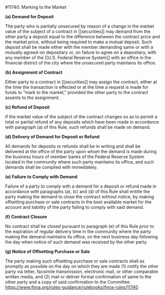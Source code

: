 #11740. Marking to the Market

**(a) Demand for Deposit**

The party who is partially unsecured by reason of a change in the market value of the subject of a contract in [[securities]] may demand from the other party a deposit equal to the difference between the contract price and the market price, without being required to make a mutual deposit. Such deposit shall be made either with the member demanding same or with a mutually agreed-on depositary or, on failure to agree on a depositary, with any member of the [[U.S. Federal Reserve System]] with an office in the financial district of the city where the unsecured party maintains its office.

**(b) Assignment of Contract**

Either party to a contract in [[securities]] may assign the contract, either at the time the transaction is effected or at the time a request is made for funds to "mark to the market," provided the other party to the contract assents to the assignment.

**(c) Refund of Deposit**

If the market value of the subject of the contract changes so as to permit a total or partial refund of any deposits which have been made in accordance with paragraph (a) of this Rule, such refunds shall be made on demand.

**(d) Delivery of Demand for Deposit or Refund**

All demands for deposits or refunds shall be in writing and shall be delivered at the office of the party upon whom the demand is made during the business hours of member banks of the Federal Reserve System located in the community where such party maintains its office, and such demands shall be complied with immediately.

**(e) Failure to Comply with Demand**

Failure of a party to comply with a demand for a deposit or refund made in accordance with paragraphs (a), (c) and (d) of this Rule shall entitle the party making the demand to close the contract without notice, by making offsetting purchase or sale contracts in the best available market for the account and liability of the party failing to comply with said demand.

**(f) Contract Closure**

No contract shall be closed pursuant to paragraph (e) of this Rule prior to the expiration of regular delivery time in the community where the party making the demand maintains its office, on the next business day following the day when notice of such demand was received by the other party.

**(g) Notice of Offsetting Purchase or Sale**

The party making such offsetting purchase or sale contracts shall as promptly as possible on the day on which they are made (1) notify the other party via letter, facsimile transmission, electronic mail, or other comparable written media, and (2) mail or deliver formal confirmation of same to the other party and a copy of said confirmation to the Committee.
https://www.finra.org/rules-guidance/rulebooks/finra-rules/11740


